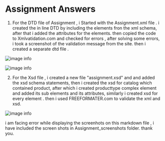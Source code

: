 # Assignment Answers
1. For the DTD file of Assignment , i Started with the Assignment.xml file . i created the in line DTD by including the elements fron the xml schema, after that i added the attributes for the elements.
then copied the code to Xmlvatidation.com and checked for errors , after solving some errors, i took a screenshot of the validation message from the site. then i created a separate dtd file . 

![image info](Assignment_screenshots/1.png)

![image info](Assignment_screenshots/2.png)

2. For the Xsd file , i created a new file "assignment.xsd" and and added the xsd schema statements, then i created the xsd for catalog which contained product, after which i created producttype complex element and added its sub elements and its attributes, similarly i created xsd for every element . then i used FREEFORMATER.com to validate the xml and xsd.

![image info](Assignment_screenshots/3.png)

i am facing error while displaying the screenhots on this markdown file , i have included the screen shots in Assignment_screenshots folder. thank you.